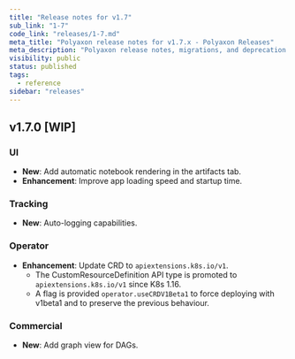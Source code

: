 ```yaml
---
title: "Release notes for v1.7"
sub_link: "1-7"
code_link: "releases/1-7.md"
meta_title: "Polyaxon release notes for v1.7.x - Polyaxon Releases"
meta_description: "Polyaxon release notes, migrations, and deprecation notes for v1.7.x."
visibility: public
status: published
tags:
  - reference
sidebar: "releases"
---
```


## v1.7.0 [WIP]

### UI

  * **New**: Add automatic notebook rendering in the artifacts tab.
  * **Enhancement**: Improve app loading speed and startup time.

### Tracking

 * **New**: Auto-logging capabilities.

### Operator

 * **Enhancement**: Update CRD to `apiextensions.k8s.io/v1`.
   * The CustomResourceDefinition API type is promoted to `apiextensions.k8s.io/v1` since K8s 1.16.
   * A flag is provided `operator.useCRDV1Beta1` to force deploying with v1beta1 and to preserve the previous behaviour.

### Commercial

 * **New**: Add graph view for DAGs.
